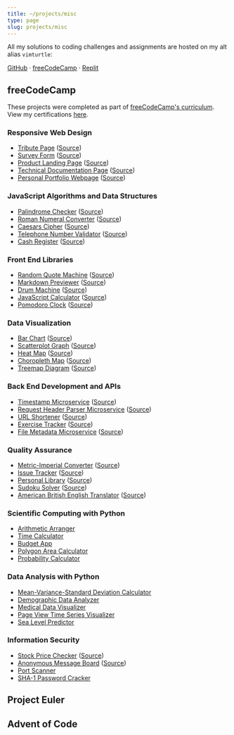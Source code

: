 ```yaml
---
title: ~/projects/misc
type: page
slug: projects/misc
---
```


All my solutions to coding challenges and assignments are hosted on my alt alias `vimturtle`:

[GitHub](https://github.com/vimturtle) &middot; [freeCodeCamp](https://freecodecamp.org/vimturtle) &middot; [Replit](https://replit.com/@vimturtle)

## freeCodeCamp

These projects were completed as part of [freeCodeCamp's curriculum](https://www.freecodecamp.org/learn). View my certifications [here](https://freecodecamp.org/vimturtle).

### Responsive Web Design

- [Tribute Page](https://vimturtle.netlify.app/fcc/responsive-web-design/tribute-page) ([Source](https://github.com/vimturtle/freeCodeCamp/tree/main/static/fcc/responsive-web-design/tribute-page))
- [Survey Form](https://vimturtle.netlify.app/fcc/responsive-web-design/survey-form) ([Source](https://github.com/vimturtle/freeCodeCamp/tree/main/static/fcc/responsive-web-design/survey-form))
- [Product Landing Page](https://vimturtle.netlify.app/fcc/responsive-web-design/product-landing-page) ([Source](https://github.com/vimturtle/freeCodeCamp/tree/main/static/fcc/responsive-web-design/product-landing-page))
- [Technical Documentation Page](https://vimturtle.netlify.app/fcc/responsive-web-design/technical-documentation-page) ([Source](https://github.com/vimturtle/freeCodeCamp/tree/main/static/fcc/responsive-web-design/technical-documentation-page))
- [Personal Portfolio Webpage](https://vimturtle.netlify.app/fcc/responsive-web-design/personal-portfolio-webpage) ([Source](https://github.com/vimturtle/freeCodeCamp/tree/main/static/fcc/responsive-web-design/personal-portfolio-webpage))

### JavaScript Algorithms and Data Structures

- [Palindrome Checker](https://vimturtle.netlify.app/fcc/javascript-algorithms-and-data-structures/palindrome-checker.js) ([Source](https://github.com/vimturtle/freeCodeCamp/tree/main/static/fcc/javascript-algorithms-and-data-structures/palindrome-checker.js))
- [Roman Numeral Converter](https://vimturtle.netlify.app/fcc/javascript-algorithms-and-data-structures/roman-numeral-converter.js) ([Source](https://github.com/vimturtle/freeCodeCamp/tree/main/static/fcc/javascript-algorithms-and-data-structures/roman-numeral-converter.js))
- [Caesars Cipher](https://vimturtle.netlify.app/fcc/javascript-algorithms-and-data-structures/caesars-cipher.js) ([Source](https://github.com/vimturtle/freeCodeCamp/tree/main/static/fcc/javascript-algorithms-and-data-structures/caesars-cipher.js))
- [Telephone Number Validator](https://vimturtle.netlify.app/fcc/javascript-algorithms-and-data-structures/telephone-number-validator.js) ([Source](https://github.com/vimturtle/freeCodeCamp/tree/main/static/fcc/javascript-algorithms-and-data-structures/telephone-number-validator.js))
- [Cash Register](https://vimturtle.netlify.app/fcc/javascript-algorithms-and-data-structures/cash-register.js) ([Source](https://github.com/vimturtle/freeCodeCamp/tree/main/static/fcc/javascript-algorithms-and-data-structures/cash-register.js))

### Front End Libraries

- [Random Quote Machine](https://random-quote-machine-alt.netlify.com) ([Source](https://github.com/vimturtle/freeCodeCamp/tree/main/frontend-libraries/random-quote-machine))
- [Markdown Previewer](https://markdown-previewer-alt.netlify.com) ([Source](https://github.com/vimturtle/freeCodeCamp/tree/main/frontend-libraries/markdown-previewer))
- [Drum Machine](https://drum-machine-alt.netlify.com) ([Source](https://github.com/vimturtle/freeCodeCamp/tree/main/frontend-libraries/drum-machine))
- [JavaScript Calculator](https://javascript-calculator-alt.netlify.com) ([Source](https://github.com/vimturtle/freeCodeCamp/tree/main/frontend-libraries/javascript-calculator))
- [Pomodoro Clock](https://pomodoro-tracker-alt.netlify.com) ([Source](https://github.com/vimturtle/freeCodeCamp/tree/main/frontend-libraries/pomodoro-tracker))

### Data Visualization

- [Bar Chart](https://vimturtle.netlify.app/fcc/data-visualization/bar-chart) ([Source](https://github.com/vimturtle/freeCodeCamp/tree/main/static/fcc/data-visualization/bar-chart))
- [Scatterplot Graph](https://vimturtle.netlify.app/fcc/data-visualization/scatterplot-graph) ([Source](https://github.com/vimturtle/freeCodeCamp/tree/main/static/fcc/data-visualization/scatterplot-graph))
- [Heat Map](https://vimturtle.netlify.app/fcc/data-visualization/heat-map) ([Source](https://github.com/vimturtle/freeCodeCamp/tree/main/static/fcc/data-visualization/heat-map))
- [Choropleth Map](https://vimturtle.netlify.app/fcc/data-visualization/choropleth-map) ([Source](https://github.com/vimturtle/freeCodeCamp/tree/main/static/fcc/data-visualization/choropleth-map))
- [Treemap Diagram](https://vimturtle.netlify.app/fcc/data-visualization/treemap-diagram) ([Source](https://github.com/vimturtle/freeCodeCamp/tree/main/static/fcc/data-visualization/treemap-diagram))

### Back End Development and APIs

- [Timestamp Microservice](https://fcc-timestamp-microservice.vimturtle.repl.co) ([Source](https://repl.it/@vimturtle/fcc-timestamp-microservice))
- [Request Header Parser Microservice](https://fcc-headerparser.vimturtle.repl.co) ([Source](https://repl.it/@vimturtle/fcc-headerparser))
- [URL Shortener](https://fcc-urlshortener.vimturtle.repl.co) ([Source](https://repl.it/@vimturtle/fcc-urlshortener))
- [Exercise Tracker](https://fcc-exercisetracker.vimturtle.repl.co) ([Source](https://repl.it/@vimturtle/fcc-exercisetracker))
- [File Metadata Microservice](https://fcc-filemetadata.vimturtle.repl.co) ([Source](https://repl.it/@vimturtle/fcc-filemetadata))

### Quality Assurance

- [Metric-Imperial Converter](https://fcc-metricimpconverter.vimturtle.repl.co) ([Source](https://repl.it/@vimturtle/fcc-metricimpconverter))
- [Issue Tracker](https://fcc-issuetracker.vimturtle.repl.co) ([Source](https://repl.it/@vimturtle/fcc-issuetracker))
- [Personal Library](https://fcc-personal-library.vimturtle.repl.co) ([Source](https://repl.it/@vimturtle/fcc-personal-library))
- [Sudoku Solver](https://fcc-sudoku-solver.vimturtle.repl.co) ([Source](https://repl.it/@vimturtle/fcc-sudoku-solver))
- [American British English Translator](https://fcc-american-british-english-translator.vimturtle.repl.co) ([Source](https://repl.it/@vimturtle/fcc-american-british-english-translator))

### Scientific Computing with Python

- [Arithmetic Arranger](https://repl.it/@vimturtle/fcc-arithmetic-arranger)
- [Time Calculator](https://repl.it/@vimturtle/fcc-time-calculator)
- [Budget App](https://repl.it/@vimturtle/fcc-budget-app)
- [Polygon Area Calculator](https://repl.it/@vimturtle/fcc-shape-calculator)
- [Probability Calculator](https://repl.it/@vimturtle/fcc-probability-calculator)

### Data Analysis with Python

- [Mean-Variance-Standard Deviation Calculator](https://repl.it/@vimturtle/fcc-mean-var-std)
- [Demographic Data Analyzer](https://repl.it/@vimturtle/fcc-demographic-data-analyzer)
- [Medical Data Visualizer](https://repl.it/@vimturtle/fcc-medical-data-visualizer)
- [Page View Time Series Visualizer](https://repl.it/@vimturtle/fcc-time-series-visualizer)
- [Sea Level Predictor](https://repl.it/@vimturtle/fcc-sea-level-predictor)

### Information Security

- [Stock Price Checker](https://fcc-stock-price-checker.vimturtle.repl.co) ([Source](https://replit.com/@vimturtle/fcc-stock-price-checker))
- [Anonymous Message Board](https://fcc-anonymous-message-board.vimturtle.repl.co) ([Source](https://replit.com/@vimturtle/fcc-anonymous-message-board))
- [Port Scanner](https://replit.com/@vimturtle/fcc-port-scanner)
- [SHA-1 Password Cracker](https://replit.com/@vimturtle/fcc-SHA-1-password-cracker)
<!-- - [Secure Real Time Multiplayer Game](https://fcc-secure-real-time-multiplayer-game.vimturtle.repl.co)(https://replit.com/@vimturtle/fcc-secure-real-time-multiplayer-game) -->

## Project Euler

## Advent of Code
